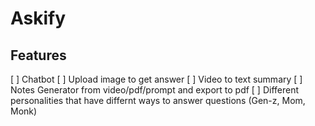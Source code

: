 # Askify

## Features

[ ] Chatbot
[ ] Upload image to get answer
[ ] Video to text summary
[ ] Notes Generator from video/pdf/prompt and export to pdf
[ ] Different personalities that have differnt ways to answer questions (Gen-z, Mom, Monk)
